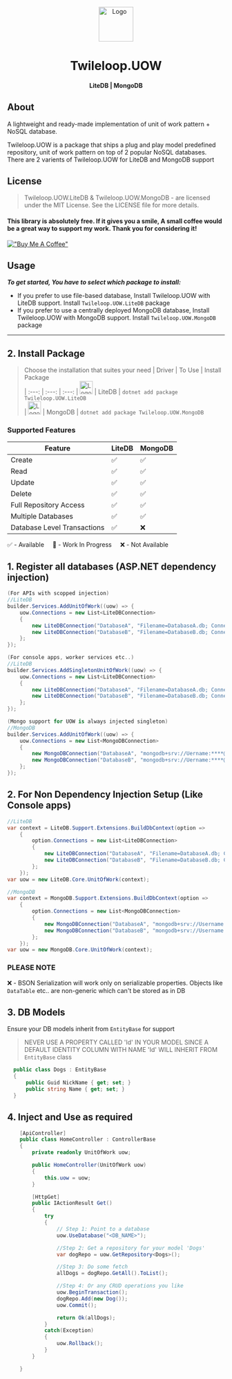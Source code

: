 <!-- PROJECT LOGO -->
<br />
<div align="center">
  <a href="https://github.com/sangeethnandakumar/Twileloop.UOW">
    <img src="https://iili.io/HPIj6ss.png" alt="Logo" width="80" height="80">
  </a>

  <h1 align="center"> Twileloop.UOW</h1>
  <h4 align="center"> LiteDB | MongoDB </h4>
</div>

## About
A lightweight and ready-made implementation of unit of work pattern + NoSQL database. 

Twileloop.UOW is a package that ships a plug and play model predefined repository, unit of work pattern on top of 2 popular NoSQL databases.
There are 2 varients of Twileloop.UOW for LiteDB and MongoDB support

## License
> Twileloop.UOW.LiteDB & Twileloop.UOW.MongoDB - are licensed under the MIT License. See the LICENSE file for more details.
#### This library is absolutely free. If it gives you a smile, A small coffee would be a great way to support my work. Thank you for considering it!
[!["Buy Me A Coffee"](https://www.buymeacoffee.com/assets/img/custom_images/orange_img.png)](https://www.buymeacoffee.com/sangeethnanda)

## Usage
***To get started, You have to select which package to install:***

- If you prefer to use file-based database, Install Twileloop.UOW with LiteDB support. Install `Twileloop.UOW.LiteDB` package
- If you prefer to use a centrally deployed MongoDB database, Install Twileloop.UOW with MongoDB support. Install `Twileloop.UOW.MongoDB` package

<hr/>


## 2. Install Package

> Choose the installation that suites your need
| Driver | To Use | Install Package   
| :---: | :---:   | :---:
| <img src="https://iili.io/HPIj6ss.png" alt="Logo" height="30"> | LiteDB | `dotnet add package Twileloop.UOW.LiteDB`  
| <img src="https://iili.io/HPIj6ss.png" alt="Logo" height="30"> | MongoDB | `dotnet add package Twileloop.UOW.MongoDB`  

### Supported Features

| Feature     | LiteDB | MongoDB
| ---      | ---       | ---
| Create | ✅ | ✅
| Read | ✅ | ✅
| Update | ✅ | ✅
| Delete | ✅ | ✅
| Full Repository Access | ✅ | ✅
| Multiple Databases | ✅ | ✅
| Database Level Transactions | ✅ | ❌


✅ - Available &nbsp;&nbsp;&nbsp; 
🚧 - Work In Progress &nbsp;&nbsp;&nbsp; 
❌ - Not Available


## 1. Register all databases (ASP.NET dependency injection)
```csharp
(For APIs with scopped injection)
//LiteDB
builder.Services.AddUnitOfWork((uow) => {
    uow.Connections = new List<LiteDBConnection>
    {
        new LiteDBConnection("DatabaseA", "Filename=DatabaseA.db; Connection=Shared; Password=****;"),
        new LiteDBConnection("DatabaseB", "Filename=DatabaseB.db; Connection=Shared; Password=****;")
    };
});

(For console apps, worker services etc..)
//LiteDB
builder.Services.AddSingletonUnitOfWork((uow) => {
    uow.Connections = new List<LiteDBConnection>
    {
        new LiteDBConnection("DatabaseA", "Filename=DatabaseA.db; Connection=Shared; Password=****;"),
        new LiteDBConnection("DatabaseB", "Filename=DatabaseB.db; Connection=Shared; Password=****;")
    };
});

(Mongo support for UOW is always injected singleton)
//MongoDB
builder.Services.AddUnitOfWork((uow) => {
    uow.Connections = new List<MongoDBConnection>
    {
        new MongoDBConnection("DatabaseA", "mongodb+srv://Uername:****@Cluster"),
        new MongoDBConnection("DatabaseB", "mongodb+srv://Uername:****@Cluster")
    };
});
```

## 2. For Non Dependency Injection Setup (Like Console apps)
```csharp
//LiteDB
var context = LiteDB.Support.Extensions.BuildDbContext(option =>
    {
        option.Connections = new List<LiteDBConnection>
        {
            new LiteDBConnection("DatabaseA", "Filename=DatabaseA.db; Connection=Shared; Password=****;"),
            new LiteDBConnection("DatabaseB", "Filename=DatabaseB.db; Connection=Shared; Password=****;")
        };
    });
var uow = new LiteDB.Core.UnitOfWork(context);

//MongoDB
var context = MongoDB.Support.Extensions.BuildDbContext(option =>
    {
        option.Connections = new List<MongoDBConnection>
        {
            new MongoDBConnection("DatabaseA", "mongodb+srv://Username:****@Cluster"),
            new MongoDBConnection("DatabaseB", "mongodb+srv://Username:****@Cluster")
        };
    });
var uow = new MongoDB.Core.UnitOfWork(context);
```

### PLEASE NOTE
❌ - BSON Serialization will work only on serializable properties. Objects like `DataTable` etc.. are non-generic which can't be stored as in DB

## 3. DB Models
Ensure your DB models inherit from `EntityBase` for support

> NEVER USE A PROPERTY CALLED 'Id' IN YOUR MODEL SINCE A DEFAULT IDENTITY COLUMN WITH NAME 'Id' WILL INHERIT FROM `EntityBase` class
```csharp
  public class Dogs : EntityBase
  {
      public Guid NickName { get; set; }
      public string Name { get; set; }
  }
```

## 4. Inject and Use as required

```csharp
    [ApiController]
    public class HomeController : ControllerBase 
    {
        private readonly UnitOfWork uow;

        public HomeController(UnitOfWork uow)
        {
            this.uow = uow;
        }

        [HttpGet]
        public IActionResult Get() 
        {            
            try
            {
                // Step 1: Point to a database
                uow.UseDatabase("<DB_NAME>");

                //Step 2: Get a repository for your model 'Dogs'
                var dogRepo = uow.GetRepository<Dogs>();

                //Step 3: Do some fetch
                allDogs = dogRepo.GetAll().ToList();

                //Step 4: Or any CRUD operations you like
                uow.BeginTransaction();
                dogRepo.Add(new Dog());
                uow.Commit();

                return Ok(allDogs);
            }
            catch(Exception)
            {
                uow.Rollback();
            }            
        }

    }
```
